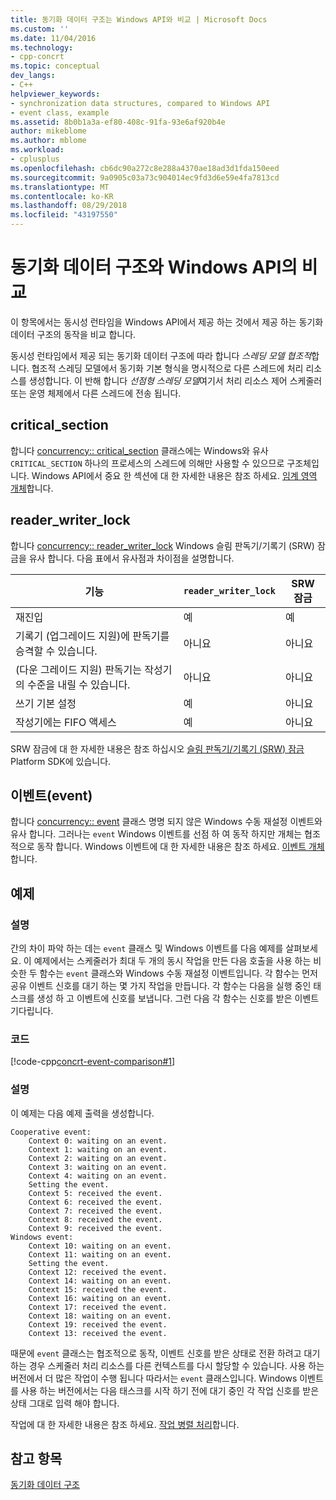 ```yaml
---
title: 동기화 데이터 구조는 Windows API와 비교 | Microsoft Docs
ms.custom: ''
ms.date: 11/04/2016
ms.technology:
- cpp-concrt
ms.topic: conceptual
dev_langs:
- C++
helpviewer_keywords:
- synchronization data structures, compared to Windows API
- event class, example
ms.assetid: 8b0b1a3a-ef80-408c-91fa-93e6af920b4e
author: mikeblome
ms.author: mblome
ms.workload:
- cplusplus
ms.openlocfilehash: cb6dc90a272c8e288a4370ae18ad3d1fda150eed
ms.sourcegitcommit: 9a0905c03a73c904014ec9fd3d6e59e4fa7813cd
ms.translationtype: MT
ms.contentlocale: ko-KR
ms.lasthandoff: 08/29/2018
ms.locfileid: "43197550"
---
```

# <a name="comparing-synchronization-data-structures-to-the-windows-api"></a>동기화 데이터 구조와 Windows API의 비교
이 항목에서는 동시성 런타임을 Windows API에서 제공 하는 것에서 제공 하는 동기화 데이터 구조의 동작을 비교 합니다.  
  
 동시성 런타임에서 제공 되는 동기화 데이터 구조에 따라 합니다 *스레딩 모델 협조적*합니다. 협조적 스레딩 모델에서 동기화 기본 형식을 명시적으로 다른 스레드에 처리 리소스를 생성합니다. 이 반해 합니다 *선점형 스레딩 모델*여기서 처리 리소스 제어 스케줄러 또는 운영 체제에서 다른 스레드에 전송 됩니다.  
  
## <a name="criticalsection"></a>critical_section  
 합니다 [concurrency:: critical_section](../../parallel/concrt/reference/critical-section-class.md) 클래스에는 Windows와 유사 `CRITICAL_SECTION` 하나의 프로세스의 스레드에 의해만 사용할 수 있으므로 구조체입니다. Windows API에서 중요 한 섹션에 대 한 자세한 내용은 참조 하세요. [임계 영역 개체](/windows/desktop/Sync/critical-section-objects)합니다.  
  
## <a name="readerwriterlock"></a>reader_writer_lock  
 합니다 [concurrency:: reader_writer_lock](../../parallel/concrt/reference/reader-writer-lock-class.md) Windows 슬림 판독기/기록기 (SRW) 잠금을 유사 합니다. 다음 표에서 유사점과 차이점을 설명합니다.  
  
|기능|`reader_writer_lock`|SRW 잠금|  
|-------------|--------------------------|--------------|  
|재진입|예|예|  
|기록기 (업그레이드 지원)에 판독기를 승격할 수 있습니다.|아니요|아니요|  
|(다운 그레이드 지원) 판독기는 작성기의 수준을 내릴 수 있습니다.|아니요|아니요|  
|쓰기 기본 설정|예|아니요|  
|작성기에는 FIFO 액세스|예|아니요|  
  
 SRW 잠금에 대 한 자세한 내용은 참조 하십시오 [슬림 판독기/기록기 (SRW) 잠금](https://msdn.microsoft.com/library/windows/desktop/aa904937) Platform SDK에 있습니다.  
  
## <a name="event"></a>이벤트(event)  
 합니다 [concurrency:: event](../../parallel/concrt/reference/event-class.md) 클래스 명명 되지 않은 Windows 수동 재설정 이벤트와 유사 합니다. 그러나는 `event` Windows 이벤트를 선점 하 여 동작 하지만 개체는 협조적으로 동작 합니다. Windows 이벤트에 대 한 자세한 내용은 참조 하세요. [이벤트 개체](/windows/desktop/Sync/event-objects)합니다.  
  
## <a name="example"></a>예제  
  
### <a name="description"></a>설명  
 간의 차이 파악 하는 데는 `event` 클래스 및 Windows 이벤트를 다음 예제를 살펴보세요. 이 예제에서는 스케줄러가 최대 두 개의 동시 작업을 만든 다음 호출을 사용 하는 비슷한 두 함수는 `event` 클래스와 Windows 수동 재설정 이벤트입니다. 각 함수는 먼저 공유 이벤트 신호를 대기 하는 몇 가지 작업을 만듭니다. 각 함수는 다음을 실행 중인 태스크를 생성 하 고 이벤트에 신호를 보냅니다. 그런 다음 각 함수는 신호를 받은 이벤트 기다립니다.  
  
### <a name="code"></a>코드  
 [!code-cpp[concrt-event-comparison#1](../../parallel/concrt/codesnippet/cpp/comparing-synchronization-data-structures-to-the-windows-api_1.cpp)]  
  
### <a name="comments"></a>설명  
 이 예제는 다음 예제 출력을 생성합니다.  
  
```Output  
Cooperative event:  
    Context 0: waiting on an event.  
    Context 1: waiting on an event.  
    Context 2: waiting on an event.  
    Context 3: waiting on an event.  
    Context 4: waiting on an event.  
    Setting the event.  
    Context 5: received the event.  
    Context 6: received the event.  
    Context 7: received the event.  
    Context 8: received the event.  
    Context 9: received the event.  
Windows event:  
    Context 10: waiting on an event.  
    Context 11: waiting on an event.  
    Setting the event.  
    Context 12: received the event.  
    Context 14: waiting on an event.  
    Context 15: received the event.  
    Context 16: waiting on an event.  
    Context 17: received the event.  
    Context 18: waiting on an event.  
    Context 19: received the event.  
    Context 13: received the event.  
```  
  
 때문에 `event` 클래스는 협조적으로 동작, 이벤트 신호를 받은 상태로 전환 하려고 대기 하는 경우 스케줄러 처리 리소스를 다른 컨텍스트를 다시 할당할 수 있습니다. 사용 하는 버전에서 더 많은 작업이 수행 됩니다 따라서는 `event` 클래스입니다. Windows 이벤트를 사용 하는 버전에서는 다음 태스크를 시작 하기 전에 대기 중인 각 작업 신호를 받은 상태 그대로 입력 해야 합니다.  
  
 작업에 대 한 자세한 내용은 참조 하세요. [작업 병렬 처리](../../parallel/concrt/task-parallelism-concurrency-runtime.md)합니다.  
  
## <a name="see-also"></a>참고 항목  
 [동기화 데이터 구조](../../parallel/concrt/synchronization-data-structures.md)
